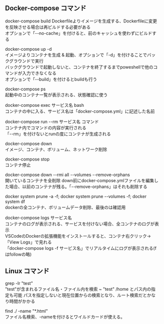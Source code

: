 ## Docker-compose コマンド

docker-compose build
    Dockerfileよりイメージを生成する、Dockerfileに変更を反映させる場合は再ビルドする必要がある  
    オプションで「--no-cache」を付けると、前のキャッシュを使わずにビルドする  

docker-compose up -d  
    イメージよりコンテナを生成 & 起動、オプションで「-d」を付けることでバックグラウンドで実行  
    バックグラウンドで起動しないと、コンテナを終了するまでpoweshellで他のコマンドが入力できなくなる  
    オプションで「--build」を付けるとbuildも行う  

docker-compose ps  
    起動中のコンテナ一覧が表示される、状態確認に使う  

docker-compose exec サービス名 bash  
    コンテナの中に入る、サービス名は「docker-compose.yml」に記述した名前  

docker-compose run --rm サービス名 コマンド  
    コンテナ内でコマンドの内容が実行される  
    「--rm」を付けないとrunの度にコンテナが生成される

docker-compose down  
    イメージ、コンテナ、ボリューム、ネットワーク削除  

docker-compose stop  
    コンテナ停止  

docker-compose down --rmi all --volumes --remove-orphans  
    開いているコンテナを全削除
    down前にdocker-compose.ymlファイルを編集した場合、以前のコンテナが残る。「--remove-orphans」はそれも削除する  

docker system prune -a -f; docker system prune --volumes -f; docker system df  
    dockerの全コンテナ、ボリュームデータ削除、最後のは確認用

docker-compose logs サービス名  
    コンテナのログが表示される、サービスを付けない場合、全コンテナのログが表示  
    VSCodeのDockerの拡張機能をインストールすると、コンテナ右クリック→「View Logs」で見れる  
    「docker-compose logs -f サービス名」でリアルタイムにログが表示される(fはfollowの略)  


## Linux コマンド

grep -lr "test"  
    "test"が含まれるファイル名・ファイル内を検索
    ~ "test" /home とパス内の指定も可能
    パスを指定しないと現在位置からの検索となり、ルート検索だとかなり時間がかかる

find ./ -name "*.html"  
    ファイル名検索、-nameを付けるとワイルドカードが使える。
